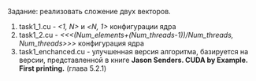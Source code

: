 Задание: реализовать сложение двух векторов.
1. task1_1.cu - *<1, N>* и *<N, 1>* конфигурации ядра
2. task1_2.cu - *<<<(Num_elements+(Num_threads-1))/Num_threads, Num_threads>>>* конфигурация ядра
1. task1_enchanced.cu - улучшенная версия алгоритма, базируется на версии, представленной в книге **Jason Senders. CUDA by Example. First printing.** (глава 5.2.1)
